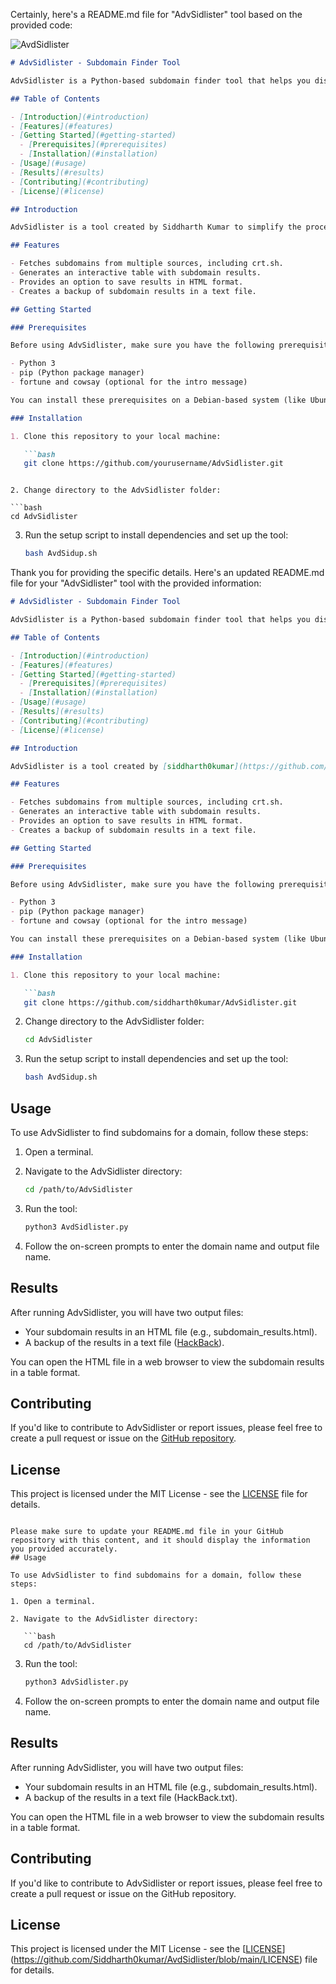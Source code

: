 Certainly, here's a README.md file for "AdvSidlister" tool based on the provided code:

![AvdSidlister](https://github.com/Siddharth0kumar/AvdSidlister/assets/89460704/31137e5e-b2c5-4937-a0a1-f07acdb58b3c)

```markdown
# AdvSidlister - Subdomain Finder Tool

AdvSidlister is a Python-based subdomain finder tool that helps you discover subdomains for a given domain. It combines the capabilities of various libraries and tools to provide you with a comprehensive list of subdomains.

## Table of Contents

- [Introduction](#introduction)
- [Features](#features)
- [Getting Started](#getting-started)
  - [Prerequisites](#prerequisites)
  - [Installation](#installation)
- [Usage](#usage)
- [Results](#results)
- [Contributing](#contributing)
- [License](#license)

## Introduction

AdvSidlister is a tool created by Siddharth Kumar to simplify the process of finding subdomains for a domain. It incorporates popular subdomain enumeration techniques and presents the results in an organized manner.

## Features

- Fetches subdomains from multiple sources, including crt.sh.
- Generates an interactive table with subdomain results.
- Provides an option to save results in HTML format.
- Creates a backup of subdomain results in a text file.

## Getting Started

### Prerequisites

Before using AdvSidlister, make sure you have the following prerequisites installed:

- Python 3
- pip (Python package manager)
- fortune and cowsay (optional for the intro message)

You can install these prerequisites on a Debian-based system (like Ubuntu) using the provided setup script.

### Installation

1. Clone this repository to your local machine:

   ```bash
   git clone https://github.com/yourusername/AdvSidlister.git
```

   ```

2. Change directory to the AdvSidlister folder:

   ```bash
   cd AdvSidlister
   ```

3. Run the setup script to install dependencies and set up the tool:

   ```bash
   bash AvdSidup.sh
   ```
Thank you for providing the specific details. Here's an updated README.md file for your "AdvSidlister" tool with the provided information:

```markdown
# AdvSidlister - Subdomain Finder Tool

AdvSidlister is a Python-based subdomain finder tool that helps you discover subdomains for a given domain. It combines the capabilities of various libraries and tools to provide you with a comprehensive list of subdomains.

## Table of Contents

- [Introduction](#introduction)
- [Features](#features)
- [Getting Started](#getting-started)
  - [Prerequisites](#prerequisites)
  - [Installation](#installation)
- [Usage](#usage)
- [Results](#results)
- [Contributing](#contributing)
- [License](#license)

## Introduction

AdvSidlister is a tool created by [siddharth0kumar](https://github.com/siddharth0kumar) to simplify the process of finding subdomains for a domain. It incorporates popular subdomain enumeration techniques and presents the results in an organized manner.

## Features

- Fetches subdomains from multiple sources, including crt.sh.
- Generates an interactive table with subdomain results.
- Provides an option to save results in HTML format.
- Creates a backup of subdomain results in a text file.

## Getting Started

### Prerequisites

Before using AdvSidlister, make sure you have the following prerequisites installed:

- Python 3
- pip (Python package manager)
- fortune and cowsay (optional for the intro message)

You can install these prerequisites on a Debian-based system (like Ubuntu) using the provided setup script.

### Installation

1. Clone this repository to your local machine:

   ```bash
   git clone https://github.com/siddharth0kumar/AdvSidlister.git
   ```

2. Change directory to the AdvSidlister folder:

   ```bash
   cd AdvSidlister
   ```

3. Run the setup script to install dependencies and set up the tool:

   ```bash
   bash AvdSidup.sh
   ```

## Usage

To use AdvSidlister to find subdomains for a domain, follow these steps:

1. Open a terminal.

2. Navigate to the AdvSidlister directory:

   ```bash
   cd /path/to/AdvSidlister
   ```

3. Run the tool:

   ```bash
   python3 AvdSidlister.py
   ```

4. Follow the on-screen prompts to enter the domain name and output file name.

## Results

After running AdvSidlister, you will have two output files:

- Your subdomain results in an HTML file (e.g., subdomain_results.html).
- A backup of the results in a text file ([HackBack](HackBack)).

You can open the HTML file in a web browser to view the subdomain results in a table format.

## Contributing

If you'd like to contribute to AdvSidlister or report issues, please feel free to create a pull request or issue on the [GitHub repository](https://github.com/siddharth0kumar/AdvSidlister).

## License

This project is licensed under the MIT License - see the [LICENSE](https://github.com/Siddharth0kumar/AvdSidlister/blob/main/LICENSE) file for details.
```

Please make sure to update your README.md file in your GitHub repository with this content, and it should display the information you provided accurately.
## Usage

To use AdvSidlister to find subdomains for a domain, follow these steps:

1. Open a terminal.

2. Navigate to the AdvSidlister directory:

   ```bash
   cd /path/to/AdvSidlister
   ```

3. Run the tool:

   ```bash
   python3 AdvSidlister.py
   ```

4. Follow the on-screen prompts to enter the domain name and output file name.

## Results

After running AdvSidlister, you will have two output files:

- Your subdomain results in an HTML file (e.g., subdomain_results.html).
- A backup of the results in a text file (HackBack.txt).

You can open the HTML file in a web browser to view the subdomain results in a table format.

## Contributing

If you'd like to contribute to AdvSidlister or report issues, please feel free to create a pull request or issue on the GitHub repository.

## License

This project is licensed under the MIT License - see the [[LICENSE](LICENSE)](https://github.com/Siddharth0kumar/AvdSidlister/blob/main/LICENSE) file for details.
```
